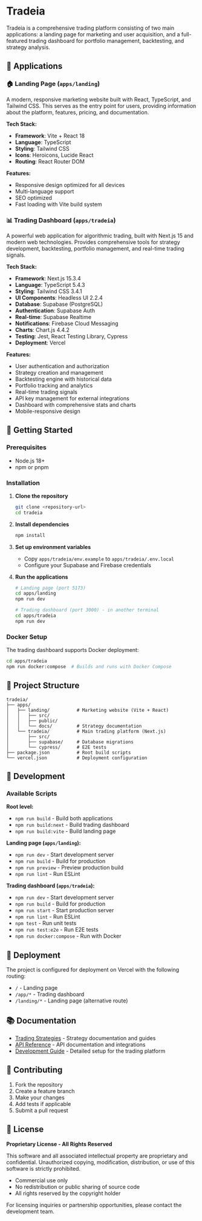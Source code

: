 # Tradeia

Tradeia is a comprehensive trading platform consisting of two main applications: a landing page for marketing and user acquisition, and a full-featured trading dashboard for portfolio management, backtesting, and strategy analysis.

## 📱 Applications

### 🏠 Landing Page (`apps/landing`)
A modern, responsive marketing website built with React, TypeScript, and Tailwind CSS. This serves as the entry point for users, providing information about the platform, features, pricing, and documentation.

**Tech Stack:**
- **Framework**: Vite + React 18
- **Language**: TypeScript
- **Styling**: Tailwind CSS
- **Icons**: Heroicons, Lucide React
- **Routing**: React Router DOM

**Features:**
- Responsive design optimized for all devices
- Multi-language support
- SEO optimized
- Fast loading with Vite build system

### 📊 Trading Dashboard (`apps/tradeia`)
A powerful web application for algorithmic trading, built with Next.js 15 and modern web technologies. Provides comprehensive tools for strategy development, backtesting, portfolio management, and real-time trading signals.

**Tech Stack:**
- **Framework**: Next.js 15.3.4
- **Language**: TypeScript 5.4.3
- **Styling**: Tailwind CSS 3.4.1
- **UI Components**: Headless UI 2.2.4
- **Database**: Supabase (PostgreSQL)
- **Authentication**: Supabase Auth
- **Real-time**: Supabase Realtime
- **Notifications**: Firebase Cloud Messaging
- **Charts**: Chart.js 4.4.2
- **Testing**: Jest, React Testing Library, Cypress
- **Deployment**: Vercel

**Features:**
- User authentication and authorization
- Strategy creation and management
- Backtesting engine with historical data
- Portfolio tracking and analytics
- Real-time trading signals
- API key management for external integrations
- Dashboard with comprehensive stats and charts
- Mobile-responsive design

## 🚀 Getting Started

### Prerequisites
- Node.js 18+
- npm or pnpm

### Installation

1. **Clone the repository**
   ```bash
   git clone <repository-url>
   cd tradeia
   ```

2. **Install dependencies**
   ```bash
   npm install
   ```

3. **Set up environment variables**
   - Copy `apps/tradeia/env.example` to `apps/tradeia/.env.local`
   - Configure your Supabase and Firebase credentials

4. **Run the applications**
   ```bash
   # Landing page (port 5173)
   cd apps/landing
   npm run dev

   # Trading dashboard (port 3000) - in another terminal
   cd apps/tradeia
   npm run dev
   ```

### Docker Setup

The trading dashboard supports Docker deployment:

```bash
cd apps/tradeia
npm run docker:compose  # Builds and runs with Docker Compose
```

## 📁 Project Structure

```
tradeia/
├── apps/
│   ├── landing/          # Marketing website (Vite + React)
│   │   ├── src/
│   │   ├── public/
│   │   └── docs/         # Strategy documentation
│   └── tradeia/          # Main trading platform (Next.js)
│       ├── src/
│       ├── supabase/     # Database migrations
│       └── cypress/      # E2E tests
├── package.json          # Root build scripts
└── vercel.json           # Deployment configuration
```

## 🔧 Development

### Available Scripts

**Root level:**
- `npm run build` - Build both applications
- `npm run build:next` - Build trading dashboard
- `npm run build:vite` - Build landing page

**Landing page (`apps/landing`):**
- `npm run dev` - Start development server
- `npm run build` - Build for production
- `npm run preview` - Preview production build
- `npm run lint` - Run ESLint

**Trading dashboard (`apps/tradeia`):**
- `npm run dev` - Start development server
- `npm run build` - Build for production
- `npm run start` - Start production server
- `npm run lint` - Run ESLint
- `npm test` - Run unit tests
- `npm run test:e2e` - Run E2E tests
- `npm run docker:compose` - Run with Docker

## 🚀 Deployment

The project is configured for deployment on Vercel with the following routing:

- `/` - Landing page
- `/app/*` - Trading dashboard
- `/landing/*` - Landing page (alternative route)

## 📚 Documentation

- [Trading Strategies](./apps/landing/docs/) - Strategy documentation and guides
- [API Reference](./apps/tradeia/docs/) - API documentation and integrations
- [Development Guide](./apps/tradeia/README.md) - Detailed setup for the trading platform

## 🤝 Contributing

1. Fork the repository
2. Create a feature branch
3. Make your changes
4. Add tests if applicable
5. Submit a pull request

## 📄 License

**Proprietary License - All Rights Reserved**

This software and all associated intellectual property are proprietary and confidential. Unauthorized copying, modification, distribution, or use of this software is strictly prohibited.

- Commercial use only
- No redistribution or public sharing of source code
- All rights reserved by the copyright holder

For licensing inquiries or partnership opportunities, please contact the development team.